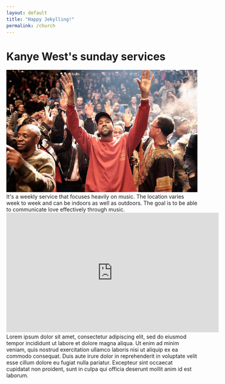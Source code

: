 ```yaml
---
layout: default
title: "Happy Jekylling!"
permalink: /church
---
```



<h1>Kanye West's sunday services</h1>
<img src="/assets/images/kanye1.jpg">

<div class ='text1'>It's a weekly service that focuses heavily on music.
The location varies week to week and can be indoors as well as outdoors.
The goal is to be able to communicate love effectively through music.
</div>

<div class='video1'><iframe width="560" height="315" src="https://www.youtube.com/embed/nD0F31hzPeM" frameborder="0" allow="accelerometer; autoplay; encrypted-media; gyroscope; picture-in-picture" allowfullscreen></iframe></div>

<div class ='text2'>Lorem ipsum dolor sit amet, consectetur adipiscing elit, sed do eiusmod tempor incididunt ut labore et dolore magna aliqua. Ut enim ad minim veniam, quis nostrud exercitation ullamco laboris nisi ut aliquip ex ea commodo consequat. Duis aute irure dolor in reprehenderit in voluptate velit esse cillum dolore eu fugiat nulla pariatur. Excepteur sint occaecat cupidatat non proident, sunt in culpa qui officia deserunt mollit anim id est laborum.</div>

